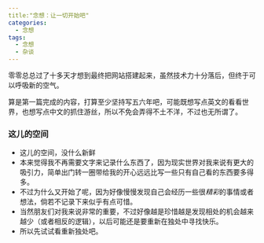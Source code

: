 ```yaml
---
title:"念想：让一切开始吧"
categories: 
  - 念想
tags:
  - 念想
  - 杂谈
---
```


零零总总过了十多天才想到最终把网站搭建起来，虽然技术力十分落后，但终于可以呼吸新的空气。

算是第一篇完成的内容，打算至少坚持写五六年吧，可能既想写点英文的看看世界，也想写点中文的抓住游丝，所以不免会弄得不土不洋，不过也无所谓了。

### 这儿的空间
* 这儿的空间，没什么新鲜
* 本来觉得我不再需要文字来记录什么东西了，因为现实世界对我来说有更大的吸引力，简单出门转一圈带给我的开心远远比写一些只有自己看的东西要多得多。
* 不过为什么又开始了呢，因为好像慢慢发现自己会经历一些很*精彩*的事情或者想法，倘若不记录下来似乎有点可惜。
* 当然朋友们对我来说非常的重要，不过好像越是珍惜越是发现相处的机会越来越少（或者相反的逻辑），以后可能还是要重新在独处中寻找快乐。
* 所以先试试看重新独处吧。
